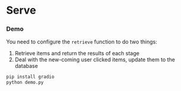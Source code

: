 # Serve

### Demo

You need to configure the `retrieve` function to do two things:

1. Retrieve items and return the results of each stage
2. Deal with the new-coming user clicked items, update them to the database


```bash
pip install gradio
python demo.py
```